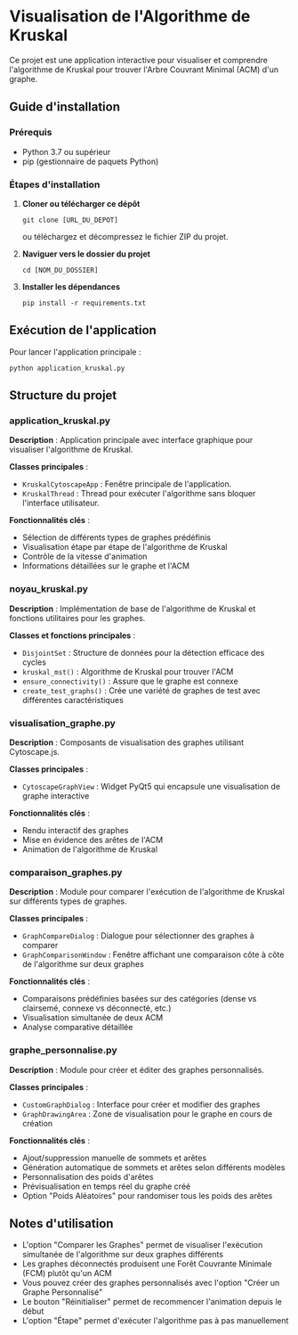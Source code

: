 # Visualisation de l'Algorithme de Kruskal

Ce projet est une application interactive pour visualiser et comprendre l'algorithme de Kruskal pour trouver l'Arbre Couvrant Minimal (ACM) d'un graphe.

## Guide d'installation

### Prérequis
- Python 3.7 ou supérieur
- pip (gestionnaire de paquets Python)

### Étapes d'installation

1. **Cloner ou télécharger ce dépôt**
   ```
   git clone [URL_DU_DEPOT]
   ```
   ou téléchargez et décompressez le fichier ZIP du projet.

2. **Naviguer vers le dossier du projet**
   ```
   cd [NOM_DU_DOSSIER]
   ```

3. **Installer les dépendances**
   ```
   pip install -r requirements.txt
   ```

## Exécution de l'application

Pour lancer l'application principale :
```
python application_kruskal.py
```

## Structure du projet

### application_kruskal.py
**Description** : Application principale avec interface graphique pour visualiser l'algorithme de Kruskal.

**Classes principales** :
- `KruskalCytoscapeApp` : Fenêtre principale de l'application.
- `KruskalThread` : Thread pour exécuter l'algorithme sans bloquer l'interface utilisateur.

**Fonctionnalités clés** :
- Sélection de différents types de graphes prédéfinis
- Visualisation étape par étape de l'algorithme de Kruskal
- Contrôle de la vitesse d'animation
- Informations détaillées sur le graphe et l'ACM

### noyau_kruskal.py
**Description** : Implémentation de base de l'algorithme de Kruskal et fonctions utilitaires pour les graphes.

**Classes et fonctions principales** :
- `DisjointSet` : Structure de données pour la détection efficace des cycles
- `kruskal_mst()` : Algorithme de Kruskal pour trouver l'ACM
- `ensure_connectivity()` : Assure que le graphe est connexe
- `create_test_graphs()` : Crée une variété de graphes de test avec différentes caractéristiques

### visualisation_graphe.py
**Description** : Composants de visualisation des graphes utilisant Cytoscape.js.

**Classes principales** :
- `CytoscapeGraphView` : Widget PyQt5 qui encapsule une visualisation de graphe interactive

**Fonctionnalités clés** :
- Rendu interactif des graphes
- Mise en évidence des arêtes de l'ACM
- Animation de l'algorithme de Kruskal

### comparaison_graphes.py
**Description** : Module pour comparer l'exécution de l'algorithme de Kruskal sur différents types de graphes.

**Classes principales** :
- `GraphCompareDialog` : Dialogue pour sélectionner des graphes à comparer
- `GraphComparisonWindow` : Fenêtre affichant une comparaison côte à côte de l'algorithme sur deux graphes

**Fonctionnalités clés** :
- Comparaisons prédéfinies basées sur des catégories (dense vs clairsemé, connexe vs déconnecté, etc.)
- Visualisation simultanée de deux ACM
- Analyse comparative détaillée

### graphe_personnalise.py
**Description** : Module pour créer et éditer des graphes personnalisés.

**Classes principales** :
- `CustomGraphDialog` : Interface pour créer et modifier des graphes
- `GraphDrawingArea` : Zone de visualisation pour le graphe en cours de création

**Fonctionnalités clés** :
- Ajout/suppression manuelle de sommets et arêtes
- Génération automatique de sommets et arêtes selon différents modèles
- Personnalisation des poids d'arêtes
- Prévisualisation en temps réel du graphe créé
- Option "Poids Aléatoires" pour randomiser tous les poids des arêtes

## Notes d'utilisation

- L'option "Comparer les Graphes" permet de visualiser l'exécution simultanée de l'algorithme sur deux graphes différents
- Les graphes déconnectés produisent une Forêt Couvrante Minimale (FCM) plutôt qu'un ACM
- Vous pouvez créer des graphes personnalisés avec l'option "Créer un Graphe Personnalisé"
- Le bouton "Réinitialiser" permet de recommencer l'animation depuis le début
- L'option "Étape" permet d'exécuter l'algorithme pas à pas manuellement 
